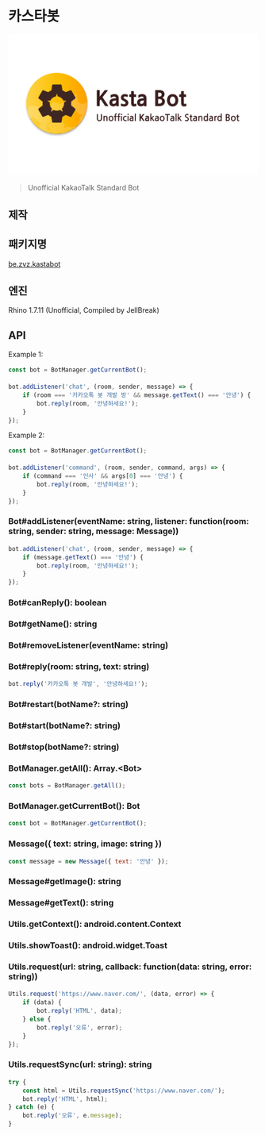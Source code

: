 # 카스타봇

![../assets/img_kasta_bot.png](../assets/img_kasta_bot.png)

> Unofficial KakaoTalk Standard Bot

## 제작

## 패키지명

[be.zvz.kastabot]()

## 엔진

Rhino 1.7.11 (Unofficial, Compiled by JellBreak)

## API

Example 1:

```javascript
const bot = BotManager.getCurrentBot();

bot.addListener('chat', (room, sender, message) => {
    if (room === '카카오톡 봇 개발 방' && message.getText() === '안녕') {
        bot.reply(room, '안녕하세요!');
    }
});
```

Example 2:

```javascript
const bot = BotManager.getCurrentBot();

bot.addListener('command', (room, sender, command, args) => {
    if (command === '인사' && args[0] === '안녕') {
        bot.reply(room, '안녕하세요!');
    }
});
```

### Bot#addListener(eventName: string, listener: function(room: string, sender: string, message: Message))

```javascript
bot.addListener('chat', (room, sender, message) => {
    if (message.getText() === '안녕') {
        bot.reply(room, '안녕하세요!');
    }
});
```

### Bot#canReply(): boolean

### Bot#getName(): string

### Bot#removeListener(eventName: string)

### Bot#reply(room: string, text: string)

```javascript
bot.reply('카카오톡 봇 개발', '안녕하세요!');
```

### Bot#restart(botName?: string)

### Bot#start(botName?: string)

### Bot#stop(botName?: string)

### BotManager.getAll(): Array.\<Bot>

```javascript
const bots = BotManager.getAll();
```

### BotManager.getCurrentBot(): Bot

```javascript
const bot = BotManager.getCurrentBot();
```

### Message({ text: string, image: string })

```javascript
const message = new Message({ text: '안녕' });
```

### Message#getImage(): string

### Message#getText(): string

### Utils.getContext(): android.content.Context

### Utils.showToast(): android.widget.Toast

### Utils.request(url: string, callback: function(data: string, error: string))

```javascript
Utils.request('https://www.naver.com/', (data, error) => {
    if (data) {
        bot.reply('HTML', data);
    } else {
        bot.reply('오류', error);
    }
});
```

### Utils.requestSync(url: string): string

```javascript
try {
    const html = Utils.requestSync('https://www.naver.com/');
    bot.reply('HTML', html);
} catch (e) {
    bot.reply('오류', e.message);
}
```
